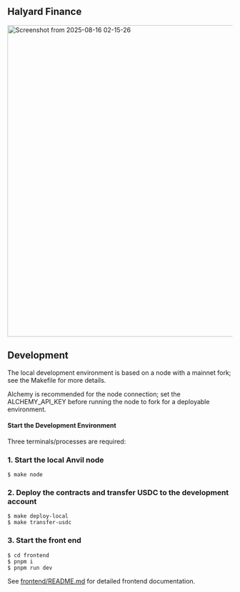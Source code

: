 ## Halyard Finance

<img width="1094" height="698" alt="Screenshot from 2025-08-16 02-15-26" src="https://github.com/user-attachments/assets/6ec7ed7c-1a80-4b8b-b8a2-e110bb6f1aa1" />


## Development

The local development environment is based on a node with a mainnet fork; see the Makefile for more details.

Alchemy is recommended for the node connection; set the ALCHEMY_API_KEY before running the node to fork for a deployable environment.

#### Start the Development Environment

Three terminals/processes are required:

### 1. Start the local Anvil node

```shell
$ make node
```

### 2. Deploy the contracts and transfer USDC to the development account

```shell
$ make deploy-local
$ make transfer-usdc
```

### 3. Start the front end

```shell
$ cd frontend
$ pnpm i
$ pnpm run dev
```

See [frontend/README.md](frontend/README.md) for detailed frontend documentation.


